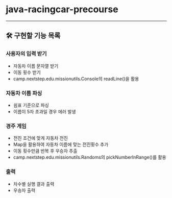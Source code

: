 # java-racingcar-precourse

---

## 🛠️ 구현할 기능 목록

### 사용자의 입력 받기
-  자동차 이름 문자열 받기
-  이동 횟수 받기
- camp.nextstep.edu.missionutils.Console의 readLine()을 활용

### 자동차 이름 파싱
- 쉼표 기준으로 파싱
- 이름이 5자 초과일 경우 에러 발생

### 경주 게임
- 전진 조건에 맞게 자동차 전진
- Map을 활용하여 자동차 이름에 맞는 전진횟수 추가
- 이동 횟수만큼 반복 후 우승자 추출
- camp.nextstep.edu.missionutils.Randoms의 pickNumberInRange()를 활용

### 출력
- 차수별 실행 결과 출력
- 우승자 출력 